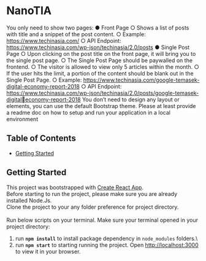 # NanoTIA

You only need to show two pages:
● Front Page
    ○ Shows a list of posts with title and a snippet of the post content.
    ○ Example: https://www.techinasia.com/
    ○ API Endpoint: https://www.techinasia.com/wp-json/techinasia/2.0/posts
● Single Post Page
    ○ Upon clicking on the post title on the front page, it will bring you to the single post
    page.
    ○ The Single Post Page should be paywalled on the frontend.
    ○ The visitor is allowed to view only 5 articles within the month.
    ○ If the user hits the limit, a portion of the content should be blank out in the Single
    Post Page.
    ○ Example:
    https://www.techinasia.com/google-temasek-digital-economy-report-2018
    ○ API Endpoint:
    https://www.techinasia.com/wp-json/techinasia/2.0/posts/google-temasek-digitaleconomy-report-2018
    You don’t need to design any layout or elements, you can use the default Bootstrap theme.
    Please at least provide a readme doc on how to setup and run your application in a local
    environment



## Table of Contents
* [Getting Started](#getting-started)



## Getting Started

This project was bootstrapped with [Create React App](https://github.com/facebook/create-react-app). \
Before starting to run the project, please make sure you are already installed Node.Js. \
Clone the project to your any folder preference for project directory. \
\
Run below scripts on your terminal. Make sure your terminal opened in your project directory:
1. run **`npm install`** to install package dependency in `node_modules` folders.\
2. run **`npm start`** to starting running the project. Open [http://localhost:3000](http://localhost:3000) to view it in your browser.
